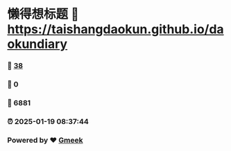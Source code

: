 # 懒得想标题 :link: https://taishangdaokun.github.io/daokundiary 
### :page_facing_up: [38](https://taishangdaokun.github.io/daokundiary/tag.html) 
### :speech_balloon: 0 
### :hibiscus: 6881 
### :alarm_clock: 2025-01-19 08:37:44 
### Powered by :heart: [Gmeek](https://github.com/Meekdai/Gmeek)

